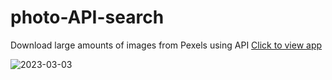 # photo-API-search

Download large amounts of images from Pexels using API
[Click to view app](https://hannafleming.github.io/photo-API/)

![2023-03-03](https://user-images.githubusercontent.com/124400864/222774293-1cee9cc1-342e-442b-bc51-e0eedaf9a237.png)
